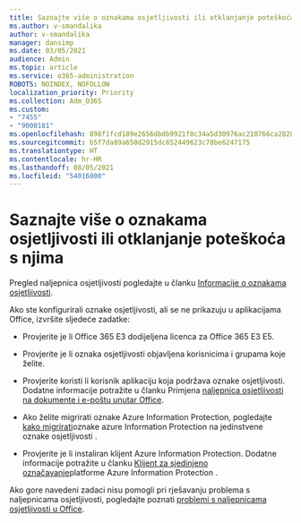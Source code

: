 ```yaml
---
title: Saznajte više o oznakama osjetljivosti ili otklanjanje poteškoća s njima
ms.author: v-smandalika
author: v-smandalika
manager: dansimp
ms.date: 03/05/2021
audience: Admin
ms.topic: article
ms.service: o365-administration
ROBOTS: NOINDEX, NOFOLLOW
localization_priority: Priority
ms.collection: Adm_O365
ms.custom:
- "7455"
- "9000181"
ms.openlocfilehash: 898f1fcd189e2656dbdb9921f0c34a5d30976ac210766ca28284c455053dae50
ms.sourcegitcommit: b5f7da89a650d2915dc652449623c78be6247175
ms.translationtype: HT
ms.contentlocale: hr-HR
ms.lasthandoff: 08/05/2021
ms.locfileid: "54016800"
---
```

# <a name="learn-about-or-troubleshoot-sensitivity-labels"></a>Saznajte više o oznakama osjetljivosti ili otklanjanje poteškoća s njima

Pregled naljepnica osjetljivosti pogledajte u članku [Informacije o oznakama osjetljivosti](https://docs.microsoft.com/microsoft-365/compliance/sensitivity-labels).

Ako ste konfigurirali oznake osjetljivosti, ali se ne prikazuju u aplikacijama Office, izvršite sljedeće zadatke:

- Provjerite je li Office 365 E3 dodijeljena licenca za Office 365 E3 E5.

- Provjerite je li oznaka osjetljivosti objavljena korisnicima i grupama koje želite.

- Provjerite koristi li korisnik aplikaciju koja podržava oznake osjetljivosti. Dodatne informacije potražite u članku Primjena [naljepnica osjetljivosti na dokumente i e-poštu unutar Office](https://support.microsoft.com/topic/apply-sensitivity-labels-to-your-files-and-email-in-office-2f96e7cd-d5a4-403b-8bd7-4cc636bae0f9).

- Ako želite migrirati oznake Azure Information Protection, pogledajte [kako migrirati](https://docs.microsoft.com/azure/information-protection/configure-policy-migrate-labels)oznake azure Information Protection na jedinstvene oznake osjetljivosti .

- Provjerite je li instaliran klijent Azure Information Protection. Dodatne informacije potražite u članku [Klijent za sjedinjeno označavanje](https://docs.microsoft.com/azure/information-protection/rms-client/unifiedlabelingclient-version-release-history)platforme Azure Information Protection .

Ako gore navedeni zadaci nisu pomogli pri rješavanju problema s naljepnicama osjetljivosti, pogledajte poznati [problemi s naljepnicama osjetljivosti u Office](https://support.microsoft.com/topic/known-issues-with-sensitivity-labels-in-office-b169d687-2bbd-4e21-a440-7da1b2743edc).
